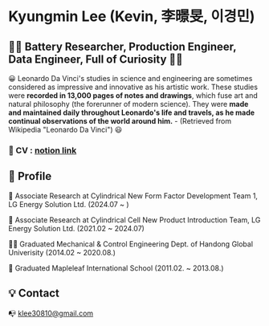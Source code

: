 # Kyungmin Lee (Kevin, 李暻旻, 이경민)

## 👨‍💻 Battery Researcher, Production Engineer, Data Engineer, Full of Curiosity 👨‍💻

😀 Leonardo Da Vinci's studies in science and engineering are sometimes considered as impressive and innovative as his artistic work. These studies were **recorded in 13,000 pages of notes and drawings**, which fuse art and natural philosophy (the forerunner of modern science). They were **made and maintained daily throughout Leonardo's life and travels, as he made continual observations of the world around him.**  -  (Retrieved from Wikipedia "Leonardo Da Vinci") 😃


### 🔭 CV : [notion link](https://www.notion.so/klee30810/Curriculum-Vitae-77757306b1ad48c9bcf099c9cf80d858)

## 👦 Profile

🔭 Associate Research at Cylindrical New Form Factor Development Team 1, LG Energy Solution Ltd. (2024.07 ~ )

🔭 Associate Research at Cylindrical Cell New Product Introduction Team, LG Energy Solution Ltd. (2021.02 ~ 2024.07)

👨‍🎓 Graduated Mechanical & Control Engineering Dept. of Handong Global Univerisity (2014.02 ~ 2020.08.)

🏫 Graduated Mapleleaf International School (2011.02. ~ 2013.08.)





## 💡 Contact


📭 klee30810@gmail.com 



<!--
**klee30810/klee30810** is a ✨ _special_ ✨ repository because its `README.md` (this file) appears on your GitHub profile.

Here are some ideas to get you started:

- 🔭 I’m currently working on ...
- 🌱 I’m currently learning ...
- 👯 I’m looking to collaborate on ...
- 🤔 I’m looking for help with ...
- 💬 Ask me about ...
- 📫 How to reach me: ...
- 😄 Pronouns: ...
- ⚡ Fun fact: ...
-->
